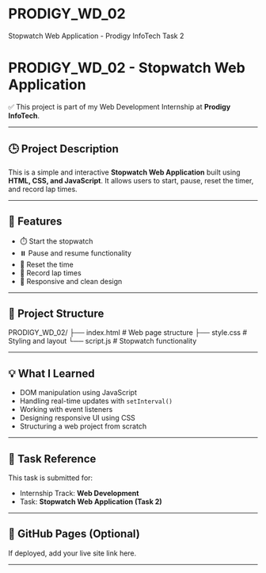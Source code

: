 # PRODIGY_WD_02
Stopwatch Web Application - Prodigy InfoTech Task 2
# PRODIGY_WD_02 - Stopwatch Web Application

✅ This project is part of my Web Development Internship at **Prodigy InfoTech**.

---

## 🕒 Project Description

This is a simple and interactive **Stopwatch Web Application** built using **HTML, CSS, and JavaScript**. It allows users to start, pause, reset the timer, and record lap times.

---

## 🚀 Features

- ⏱️ Start the stopwatch
- ⏸️ Pause and resume functionality
- 🔄 Reset the time
- 🏁 Record lap times
- 📱 Responsive and clean design

---

## 📁 Project Structure
PRODIGY_WD_02/
├── index.html # Web page structure
├── style.css # Styling and layout
└── script.js # Stopwatch functionality


---

## 💡 What I Learned

- DOM manipulation using JavaScript
- Handling real-time updates with `setInterval()`
- Working with event listeners
- Designing responsive UI using CSS
- Structuring a web project from scratch

---

## 📌 Task Reference

This task is submitted for:
- Internship Track: **Web Development**
- Task: **Stopwatch Web Application (Task 2)**

---

## 🔗 GitHub Pages (Optional)

If deployed, add your live site link here.

---


